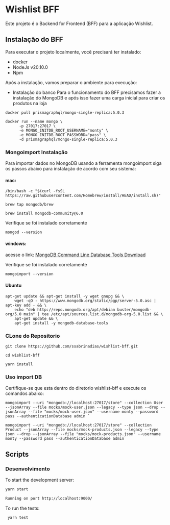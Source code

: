 # Wishlist BFF

Este projeto é o Backend for Frontend (BFF) para a aplicação Wishlist. 


## Instalação do BFF

Para executar o projeto localmente, você precisará ter instalado:
- docker 
- NodeJs v20.10.0
- Npm

Após a instalaçâo, vamos preparar o ambiente para execuçâo:

- Instalaçâo do banco
Para o funcionamento do BFF precisamos fazer a instalação do MongoDB e após isso fazer uma carga inicial para criar os produtos na loja

```
docker pull prismagraphql/mongo-single-replica:5.0.3
```

```
docker run --name mongo \
      -p 27017:27017 \
      -e MONGO_INITDB_ROOT_USERNAME="monty" \
      -e MONGO_INITDB_ROOT_PASSWORD="pass" \
      -d prismagraphql/mongo-single-replica:5.0.3
```

### Mongoimport Instalação
Para importar dados no MongoDB usando a ferramenta mongoimport siga os passos abaixo para instalação de acordo com seu sistema:

####  mac:
```
/bin/bash -c "$(curl -fsSL https://raw.githubusercontent.com/Homebrew/install/HEAD/install.sh)"

brew tap mongodb/brew

brew install mongodb-community@6.0
```
Verifique se foi instalado corretamente
```
mongod --version
```

#### windows:
acesse o link:
[MongoDB Command Line Database Tools Download](https://www.mongodb.com/try/download/database-tools)

Verifique se foi instalado corretamente
```
mongoimport --version
```

#### Ubuntu

```
apt-get update && apt-get install -y wget gnupg && \
    wget -qO - https://www.mongodb.org/static/pgp/server-5.0.asc | apt-key add - && \
    echo "deb http://repo.mongodb.org/apt/debian buster/mongodb-org/5.0 main" | tee /etc/apt/sources.list.d/mongodb-org-5.0.list && \
    apt-get update && \
    apt-get install -y mongodb-database-tools
```

### CLone do Repositorio

```
git clone https://github.com/ssabrinadias/wishlist-bff.git

cd wishlist-bff

yarn install
```

### Uso import DB
Certifique-se que esta dentro do diretorio wishlist-bff e execute os comandos abaixo:

```
mongoimport --uri "mongodb://localhost:27017/store" --collection User --jsonArray --file mocks/mock-user.json --legacy --type json --drop --jsonArray --file "mocks/mock-user.json" --username monty --password pass --authenticationDatabase admin `
```

```
mongoimport --uri "mongodb://localhost:27017/store" --collection Product --jsonArray --file mocks/mock-products.json --legacy --type json --drop --jsonArray --file "mocks/mock-products.json" --username monty --password pass --authenticationDatabase admin 
```



## Scripts

### Desenvolvimento

To start the development server:

```bash
yarn start

Running on port http://localhost:9000/
```

To run the tests:

```bash
 yarn test
```
